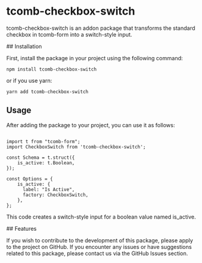 # tcomb-checkbox-switch

tcomb-checkbox-switch is an addon package that transforms the standard checkbox in tcomb-form into a switch-style input.

## Installation

First, install the package in your project using the following command:

    npm install tcomb-checkbox-switch

or if you use yarn:

    yarn add tcomb-checkbox-switch

## Usage

After adding the package to your project, you can use it as follows:


```JS

import t from "tcomb-form";
import CheckboxSwitch from 'tcomb-checkbox-switch';

const Schema = t.struct({
    is_active: t.Boolean,
});

const Options = {
    is_active: {
      label: "Is Active",
      factory: CheckboxSwitch,
    },
};

```

This code creates a switch-style input for a boolean value named is_active.

## Features

If you wish to contribute to the development of this package, please apply to the project on GitHub.
If you encounter any issues or have suggestions related to this package, please contact us via the GitHub Issues section.